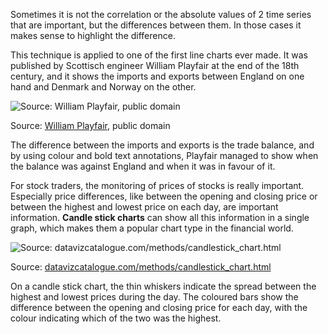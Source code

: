 Sometimes it is not the correlation or the absolute values of 2 time series that are important, but the differences between them. In those cases it makes sense to highlight the difference.

This technique is applied to one of the first line charts ever made. It was published by Scottisch engineer William Playfair at the end of the 18th century, and it shows the imports and exports between England on one hand and Denmark and Norway on the other.

![Source: [William Playfair](https://commons.wikimedia.org/wiki/File:Playfair_TimeSeries-2.png), public domain](Visualising%20time%20series%20241d2bc1ddf14663bae604098441f388/Playfair_TimeSeries.png)

Source: [William Playfair](https://commons.wikimedia.org/wiki/File:Playfair_TimeSeries-2.png), public domain

The difference between the imports and exports is the trade balance, and by using colour and bold text annotations, Playfair managed to show when the balance was against England and when it was in favour of it.

For stock traders, the monitoring of prices of stocks is really important. Especially price differences, like between the opening and closing price or between the highest and lowest price on each day, are important information. **Candle stick charts** can show all this information in a single graph, which makes them a popular chart type in the financial world.

![Source: [datavizcatalogue.com/methods/candlestick_chart.html](https://datavizcatalogue.com/methods/candlestick_chart.html)](Visualising%20time%20series%20241d2bc1ddf14663bae604098441f388/datavizcatalogue-candlestick.svg)

Source: [datavizcatalogue.com/methods/candlestick_chart.html](https://datavizcatalogue.com/methods/candlestick_chart.html)

On a candle stick chart, the thin whiskers indicate the spread between the highest and lowest prices during the day. The coloured bars show the difference between the opening and closing price for each day,  with the colour indicating  which of the two was the highest.